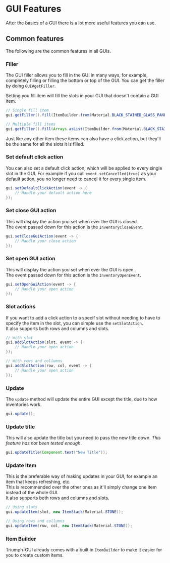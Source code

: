# GUI Features

After the basics of a GUI there is a lot more useful features you can use.

## Common features

The following are the common features in all GUIs.

### Filler

The GUI filler allows you to fill in the GUI in many ways, for example, completely filling or filling the bottom or top of the GUI. You can get the filler by doing `GUI#getFiller`.

Setting you fill item will fill the slots in your GUI that doesn't contain a GUI item.

```java
// Single fill item
gui.getFiller().fill(ItemBuilder.from(Material.BLACK_STAINED_GLASS_PANE)).asGuiItem());

// Multiple fill items
gui.getFiller().fill(Arrays.asList(ItemBuilder.from(Material.BLACK_STAINED_GLASS_PANE)).asGuiItem(), ItemBuilder.from(Material.WHITE_STAINED_GLASS_PANE)).asGuiItem()));
```

Just like any other item these items can also have a click action, but they'll be the same for all the slots it is filled.

### Set default click action

You can also set a default click action, which will be applied to every single slot in the GUI. For example if you call `event.setCancelled(true)` as your default action, you no longer need to cancel it for every single item.

```java
gui.setDefaultClickAction(event -> {
    // Handle your default action here
});
```

### Set close GUI action

This will display the action you set when ever the GUI is closed.  
The event passed down for this action is the `InventoryCloseEvent`.

```java
gui.setCloseGuiAction(event -> {
    // Handle your close action
});
```

### Set open GUI action

This will display the action you set when ever the GUI is open .  
The event passed down for this action is the `InventoryOpenEvent`.

```java
gui.setOpenGuiAction(event -> {
    // Handle your open action
});
```

### Slot actions

If you want to add a click action to a specif slot without needing to have to specify the item in the slot, you can simple use the `setSlotAction`.  
It also supports both rows and columns and slots.

```java
// With slot
gui.addSlotAction(slot, event -> {
    // Handle your open action
});

// With rows and collumns
gui.addSlotAction(row, col, event -> {
    // Handle your open action
});
```

### Update

The `update` method will update the entire GUI except the title, due to how inventories work.

```java
gui.update();
```

### Update title

This will also update the title but you need to pass the new title down. _This feature has not been tested enough_.

```java
gui.updateTitle(Component.text("New Title"));
```

### Update Item

This is the preferable way of making updates in your GUI, for example an item that keeps refreshing, etc.  
This is recommended over the other ones as it'll simply change one item instead of the whole GUI.  
It also supports both rows and columns and slots.

```java
// Using slots
gui.updateItem(slot, new ItemStack(Material.STONE));

// Using rows and collumns
gui.updateItem(row, col, new ItemStack(Material.STONE));
```

### Item Builder

Triumph-GUI already comes with a built in `ItemBuilder` to make it easier for you to create custom items.

